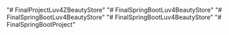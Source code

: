 "# FinalProjectLuv4ZBeautyStore" 
"# FinalSpringBootLuv4BeautyStore" 
"# FinalSpringBootLuv4BeautyStore" 
"# FinalSpringBootLuv4BeautyStore" 
"# FinalSpringBootProject" 
